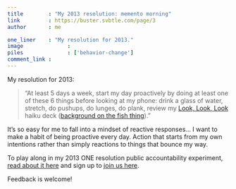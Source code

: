 ```yaml
---
title        : "My 2013 resolution: memento morning"
link         : https://buster.svbtle.com/page/3
author       : me

one_liner    : "My resolution for 2013."
image			   : 
piles			   : ['behavior-change']
comment_link : 
---
```


My resolution for 2013:

> “At least 5 days a week, start my day proactively by doing at least one of these 6 things before looking at my phone: drink a glass of water, stretch, do pushups, do lunges, do plank, review my [Look, Look, Look](http://www.haikudeck.com/p/u9qVHcR7Ts/look-look-look) haiku deck ([background on the fish thing](/2012/10/05/look-look-look)).”

It’s so easy for me to fall into a mindset of reactive responses… I want to make a habit of being proactive every day. Action that starts from my own intentions rather than simply reactions to things that bounce my way.

To play along in my 2013 ONE resolution public accountability experiment, [read about it here](/2012/12/28/rabbit-rabbit) and sign up to [join us here](https://groups.google.com/forum/?fromgroups=#!forum/rabbit-rabbit).

Feedback is welcome!